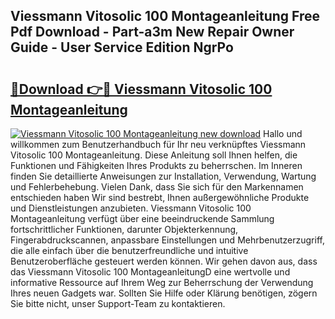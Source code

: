 ## Viessmann Vitosolic 100 Montageanleitung Free Pdf Download - Part-a3m New Repair Owner Guide - User Service Edition NgrPo

# <h2><a href="http://df6nq3h.blite.top/?on=Viessmann+Vitosolic+100+Montageanleitung">🔗Download 👉🔴 Viessmann Vitosolic 100 Montageanleitung</a></h2>

[![Viessmann Vitosolic 100 Montageanleitung new download](https://i.imgur.com/lujVjoI.png)](http://df6nq3h.blite.top/?on=Viessmann+Vitosolic+100+Montageanleitung)
Hallo und willkommen zum Benutzerhandbuch für Ihr neu verknüpftes Viessmann Vitosolic 100 Montageanleitung. Diese Anleitung soll Ihnen helfen, die Funktionen und Fähigkeiten Ihres Produkts zu beherrschen. Im Inneren finden Sie detaillierte Anweisungen zur Installation, Verwendung, Wartung und Fehlerbehebung. Vielen Dank, dass Sie sich für den Markennamen entschieden haben Wir sind bestrebt, Ihnen außergewöhnliche Produkte und Dienstleistungen anzubieten. Viessmann Vitosolic 100 Montageanleitung verfügt über eine beeindruckende Sammlung fortschrittlicher Funktionen, darunter Objekterkennung, Fingerabdruckscannen, anpassbare Einstellungen und Mehrbenutzerzugriff, die alle einfach über die benutzerfreundliche und intuitive Benutzeroberfläche gesteuert werden können. Wir gehen davon aus, dass das Viessmann Vitosolic 100 MontageanleitungD eine wertvolle und informative Ressource auf Ihrem Weg zur Beherrschung der Verwendung Ihres neuen Gadgets war. Sollten Sie Hilfe oder Klärung benötigen, zögern Sie bitte nicht, unser Support-Team zu kontaktieren.
